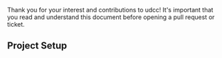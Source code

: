 Thank you for your interest and contributions to udcc! It's important that you read and understand this document before opening a pull request or ticket.

## Project Setup